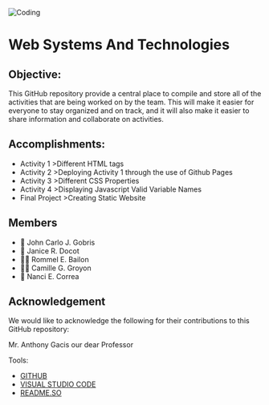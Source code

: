 ![Coding](https://media.nature.com/lw767/magazine-assets/d41586-019-00653-5/d41586-019-00653-5_16459152.jpg)
# Web Systems And Technologies

## Objective:
This GitHub repository provide a central place to compile and store all of the activities that are being worked on by the team. This will make it easier for everyone to stay organized and on track, and it will also make it easier to share information and collaborate on activities.

## Accomplishments:
- Activity 1 >Different HTML tags
- Activity 2 >Deploying Activity 1 through the use of Github Pages
- Activity 3 >Different CSS Properties
- Activity 4 >Displaying Javascript Valid  Variable Names
- Final Project >Creating Static Website

## Members
- 👨 John Carlo J. Gobris
- 👧 Janice R. Docot
- 👨‍🦱 Rommel E. Bailon 
- 👱‍♀️ Camille G. Groyon
- 👦 Nanci E. Correa
  
## Acknowledgement
We would like to acknowledge the following for their contributions to this GitHub repository:

Mr. Anthony Gacis our dear Professor

Tools:
- [GITHUB](https://github.com/)
- [VISUAL STUDIO CODE](https://code.visualstudio.com/)
- [README.SO](https://readme.so/)




